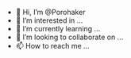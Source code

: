 - 👋 Hi, I’m @Porohaker
- 👀 I’m interested in ...
- 🌱 I’m currently learning ...
- 💞️ I’m looking to collaborate on ...
- 📫 How to reach me ...

<!---
Porohaker/Porohaker is a ✨ special ✨ repository because its `README.md` (this file) appears on your GitHub profile.
You can click the Preview link to take a look at your changes.
--->
